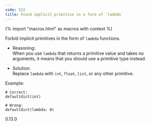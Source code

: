 ```yaml
---
code: 522
title: Found implicit primitive in a form of `lambda`
---
```


{% import "macros.html" as macros with context %}

Forbid implicit primitives in the form of `lambda` functions.

  - Reasoning:  
    When you use `lambda` that returns a primitive value and takes no
    arguments, it means that you should use a primitive type instead.

  - Solution:  
    Replace `lambda` with `int`, `float`, `list`, or any other
    primitive.

Example:

    # Correct:
    defaultdict(int)
    
    # Wrong:
    defaultdict(lambda: 0)

<div class="versionadded">

0.13.0

</div>